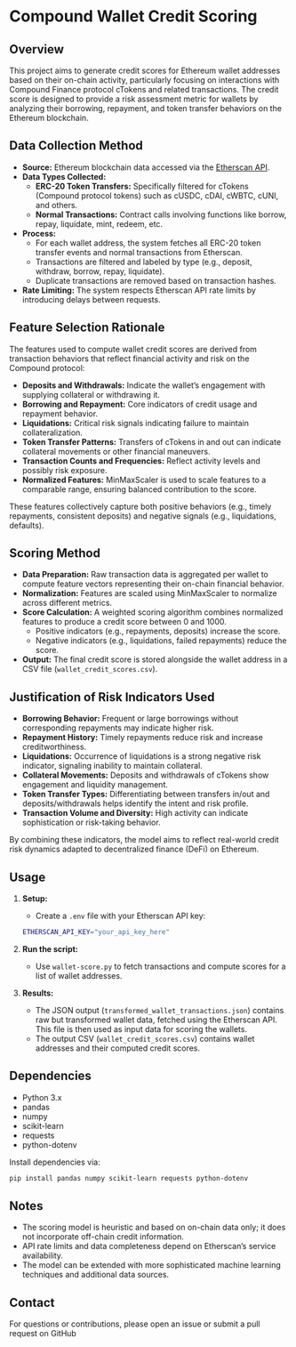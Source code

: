 # Compound Wallet Credit Scoring

## Overview

This project aims to generate credit scores for Ethereum wallet addresses based on their on-chain activity, particularly focusing on interactions with Compound Finance protocol cTokens and related transactions. The credit score is designed to provide a risk assessment metric for wallets by analyzing their borrowing, repayment, and token transfer behaviors on the Ethereum blockchain.

## Data Collection Method

- **Source:** Ethereum blockchain data accessed via the [Etherscan API](https://etherscan.io/apis).
- **Data Types Collected:**
  - **ERC-20 Token Transfers:** Specifically filtered for cTokens (Compound protocol tokens) such as cUSDC, cDAI, cWBTC, cUNI, and others.
  - **Normal Transactions:** Contract calls involving functions like borrow, repay, liquidate, mint, redeem, etc.
- **Process:**
  - For each wallet address, the system fetches all ERC-20 token transfer events and normal transactions from Etherscan.
  - Transactions are filtered and labeled by type (e.g., deposit, withdraw, borrow, repay, liquidate).
  - Duplicate transactions are removed based on transaction hashes.
- **Rate Limiting:** The system respects Etherscan API rate limits by introducing delays between requests.

## Feature Selection Rationale

The features used to compute wallet credit scores are derived from transaction behaviors that reflect financial activity and risk on the Compound protocol:

- **Deposits and Withdrawals:** Indicate the wallet’s engagement with supplying collateral or withdrawing it.
- **Borrowing and Repayment:** Core indicators of credit usage and repayment behavior.
- **Liquidations:** Critical risk signals indicating failure to maintain collateralization.
- **Token Transfer Patterns:** Transfers of cTokens in and out can indicate collateral movements or other financial maneuvers.
- **Transaction Counts and Frequencies:** Reflect activity levels and possibly risk exposure.
- **Normalized Features:** MinMaxScaler is used to scale features to a comparable range, ensuring balanced contribution to the score.

These features collectively capture both positive behaviors (e.g., timely repayments, consistent deposits) and negative signals (e.g., liquidations, defaults).

## Scoring Method

- **Data Preparation:** Raw transaction data is aggregated per wallet to compute feature vectors representing their on-chain financial behavior.
- **Normalization:** Features are scaled using MinMaxScaler to normalize across different metrics.
- **Score Calculation:** A weighted scoring algorithm combines normalized features to produce a credit score between 0 and 1000.
  - Positive indicators (e.g., repayments, deposits) increase the score.
  - Negative indicators (e.g., liquidations, failed repayments) reduce the score.
- **Output:** The final credit score is stored alongside the wallet address in a CSV file (`wallet_credit_scores.csv`).

## Justification of Risk Indicators Used

- **Borrowing Behavior:** Frequent or large borrowings without corresponding repayments may indicate higher risk.
- **Repayment History:** Timely repayments reduce risk and increase creditworthiness.
- **Liquidations:** Occurrence of liquidations is a strong negative risk indicator, signaling inability to maintain collateral.
- **Collateral Movements:** Deposits and withdrawals of cTokens show engagement and liquidity management.
- **Token Transfer Types:** Differentiating between transfers in/out and deposits/withdrawals helps identify the intent and risk profile.
- **Transaction Volume and Diversity:** High activity can indicate sophistication or risk-taking behavior.

By combining these indicators, the model aims to reflect real-world credit risk dynamics adapted to decentralized finance (DeFi) on Ethereum.

## Usage

1. **Setup:**
    - Create a `.env` file with your Etherscan API key:

    ```bash
    ETHERSCAN_API_KEY="your_api_key_here"
    ```

2. **Run the script:**
   - Use `wallet-score.py` to fetch transactions and compute scores for a list of wallet addresses.
3. **Results:**
   - The JSON output (`transformed_wallet_transactions.json`) contains raw but transformed wallet data, fetched using the Etherscan API. This file is then used as input data for scoring the wallets.
   - The output CSV (`wallet_credit_scores.csv`) contains wallet addresses and their computed credit scores.

## Dependencies

- Python 3.x
- pandas
- numpy
- scikit-learn
- requests
- python-dotenv

Install dependencies via:

```bash
pip install pandas numpy scikit-learn requests python-dotenv
```

## Notes

- The scoring model is heuristic and based on on-chain data only; it does not incorporate off-chain credit information.
- API rate limits and data completeness depend on Etherscan’s service availability.
- The model can be extended with more sophisticated machine learning techniques and additional data sources.

## Contact

For questions or contributions, please open an issue or submit a pull request on GitHub
